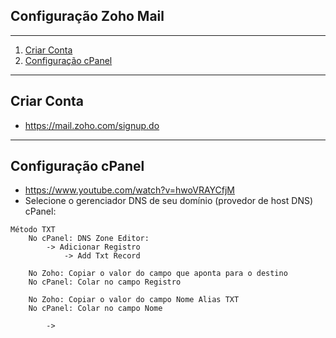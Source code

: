 ## Configuração Zoho Mail
*******
 1. [Criar Conta](#create)
 2. [Configuração cPanel](#cpanel)

*******
<div id='create'/>

## Criar Conta<br>

* https://mail.zoho.com/signup.do


*******
<div id='cpanel'/>

## Configuração cPanel<br>

* https://www.youtube.com/watch?v=hwoVRAYCfjM
* Selecione o gerenciador DNS de seu domínio (provedor de host DNS) cPanel: 
````
Método TXT
    No cPanel: DNS Zone Editor: 
        -> Adicionar Registro 
            -> Add Txt Record
    
    No Zoho: Copiar o valor do campo que aponta para o destino
    No cPanel: Colar no campo Registro 
    
    No Zoho: Copiar o valor do campo Nome Alias TXT
    No cPanel: Colar no campo Nome
    
        -> 


````